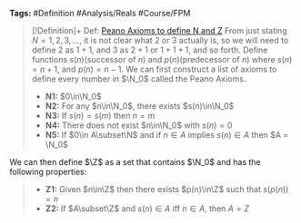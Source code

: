 ---
---

**Tags:** #Definition #Analysis/Reals  #Course/FPM 

 > 
 > \[!Definition\]+ Def: [Peano Axioms to define N and Z](Peano%20Axioms%20to%20define%20N%20and%20Z.md)
 > From just stating $N = {1,2,3,\dots}$, it is not clear what $2$ or $3$ actually is, so we will need to define $2$ as $1 + 1$, and $3$ as $2 + 1$ or $1 + 1+1$, and so forth. Define functions $s(n)$(successor of $n$) and $p(n)$(predecessor of $n$) where $s(n)=n+1$, and $p(n) = n - 1$. We can first construct a list of axioms to define every number in $\N_0$ called the Peano Axioms.
 > 
 > * **N1:** $0\in\N_0$
 > * **N2:** For any $n\in\N_0$, there exists $s(n)\in\N_0$
 > * **N3:** If $s(n) = s(m)$ then $n = m$
 > * **N4:** There does not exist $n\in\N_0$ with $s(n) = 0$
 > * **N5:** If $0\in A\subset\N$ and if $n\in A$ implies $s(n)\in A$ then $A = \N_0$

We can then define $\Z$ as a set that contains $\N_0$ and has the following properties:

 > 
 > * **Z1:** Given $n\in\Z$ then there exists $p(n)\in\Z$ such that $s(p(n))=n$
 > * **Z2:** If $A\subset\Z$ and $s(n)\in A$ iff $n\in A$, then $A = Z$

